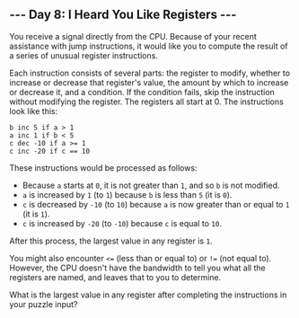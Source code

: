 ## --- Day 8: I Heard You Like Registers ---

You receive a signal directly from the CPU. Because of your recent assistance with jump instructions, it would like you to compute the result of a series of unusual register instructions.

Each instruction consists of several parts: the register to modify, whether to increase or decrease that register's value, the amount by which to increase or decrease it, and a condition. If the condition fails, skip the instruction without modifying the register. The registers all start at 0. The instructions look like this:

```
b inc 5 if a > 1
a inc 1 if b < 5
c dec -10 if a >= 1
c inc -20 if c == 10
```

These instructions would be processed as follows:

- Because `a` starts at `0`, it is not greater than `1`, and so `b` is not modified.
- `a` is increased by `1` (to `1`) because `b` is less than `5` (it is `0`).
- `c` is decreased by `-10` (to `10`) because `a` is now greater than or equal to `1` (it is `1`).
- `c` is increased by `-20` (to `-10`) because `c` is equal to `10`.

After this process, the largest value in any register is `1`.

You might also encounter `<=` (less than or equal to) or `!=` (not equal to). However, the CPU doesn't have the bandwidth to tell you what all the registers are named, and leaves that to you to determine.

What is the largest value in any register after completing the instructions in your puzzle input?
